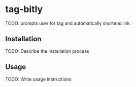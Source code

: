 # tag-bitly

TODO: prompts user for tag and automatically shortens link.

## Installation

TODO: Describe the installation process

## Usage

TODO: Write usage instructions

